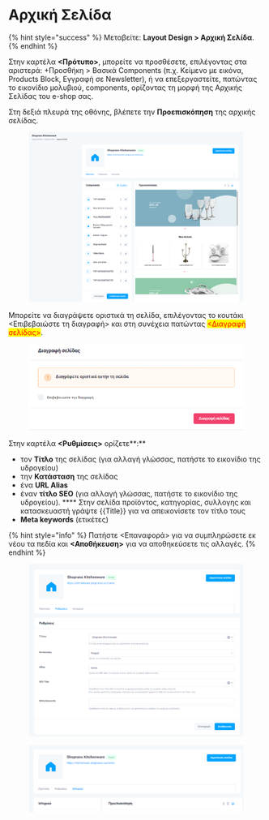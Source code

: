 # Αρχική Σελίδα

{% hint style="success" %}
Μεταβείτε: **Layout Design > Αρχική Σελίδα**.
{% endhint %}

Στην καρτέλα **<Πρότυπο>**, μπορείτε να προσθέσετε, επιλέγοντας στα αριστερά: +Προσθήκη > Βασικά Components (π.χ. Κείμενο με εικόνα, Products Block, Εγγραφή σε Newsletter), ή να επεξεργαστείτε, πατώντας το εικονίδιο μολυβιού, components, ορίζοντας τη μορφή της Αρχικής Σελίδας του e-shop σας.&#x20;

Στη δεξιά πλευρά της οθόνης, βλέπετε την **Προεπισκόπηση** της αρχικής σελίδας.&#x20;

<figure><img src="../.gitbook/assets/ScreenHunter 105.png" alt=""><figcaption></figcaption></figure>

Μπορείτε να διαγράψετε οριστικά τη σελίδα, επιλέγοντας το κουτάκι <Επιβεβαιώστε τη διαγραφή> και στη συνέχεια πατώντας <mark style="color:red;"><Διαγραφή σελίδας></mark>.

<figure><img src="../.gitbook/assets/ScreenHunter 107.png" alt=""><figcaption></figcaption></figure>

Στην καρτέλα **<Ρυθμίσεις>** ορίζετε**:**

* τον **Τίτλο** της σελίδας (για αλλαγή γλώσσας, πατήστε το εικονίδιο της υδρογείου)
* την **Κατάσταση** της σελίδας
* ένα **URL Alias**&#x20;
* έναν **τίτλο SEO** (για αλλαγή γλώσσας, πατήστε το εικονίδιο της υδρογείου). **** Στην σελίδα προϊόντος, κατηγορίας, συλλογης και κατασκευαστή γράψτε \{{Title\}} για να απεικονίσετε τον τίτλο τους
* **Meta keywords** (ετικέτες)

{% hint style="info" %}
Πατήστε <Επαναφορά> για να συμπληρώσετε εκ νέου τα πεδία και **<Αποθήκευση>** για να αποθηκεύσετε τις αλλαγές.&#x20;
{% endhint %}

<div>

<figure><img src="../.gitbook/assets/ScreenHunter 108.png" alt=""><figcaption></figcaption></figure>

 

<figure><img src="../.gitbook/assets/ScreenHunter 110.png" alt=""><figcaption></figcaption></figure>

</div>
